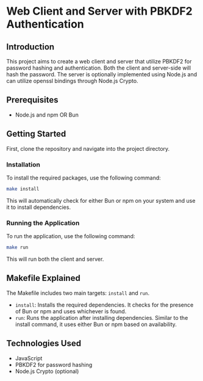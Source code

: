 # Web Client and Server with PBKDF2 Authentication

## Introduction
This project aims to create a web client and server that utilize PBKDF2 for password hashing and authentication. Both the client and server-side will hash the password. The server is optionally implemented using Node.js and can utilize openssl bindings through Node.js Crypto.

## Prerequisites

- Node.js and npm OR Bun

## Getting Started

First, clone the repository and navigate into the project directory.

### Installation

To install the required packages, use the following command:

```bash
make install
```

This will automatically check for either Bun or npm on your system and use it to install dependencies.

### Running the Application

To run the application, use the following command:

```bash
make run
```

This will run both the client and server.

## Makefile Explained

The Makefile includes two main targets: `install` and `run`.

- `install`: Installs the required dependencies. It checks for the presence of Bun or npm and uses whichever is found.
- `run`: Runs the application after installing dependencies. Similar to the install command, it uses either Bun or npm based on availability.

## Technologies Used

- JavaScript
- PBKDF2 for password hashing
- Node.js Crypto (optional)
